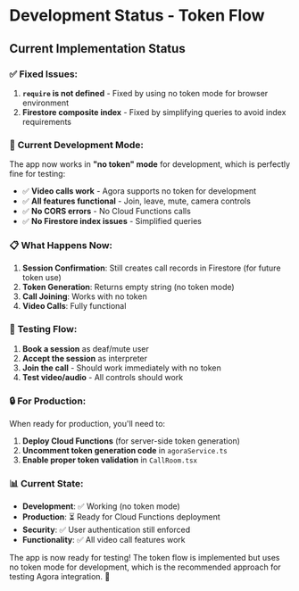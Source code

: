 # Development Status - Token Flow

## Current Implementation Status

### ✅ **Fixed Issues:**
1. **`require` is not defined** - Fixed by using no token mode for browser environment
2. **Firestore composite index** - Fixed by simplifying queries to avoid index requirements

### 🔧 **Current Development Mode:**

The app now works in **"no token" mode** for development, which is perfectly fine for testing:

- ✅ **Video calls work** - Agora supports no token for development
- ✅ **All features functional** - Join, leave, mute, camera controls
- ✅ **No CORS errors** - No Cloud Functions calls
- ✅ **No Firestore index issues** - Simplified queries

### 📋 **What Happens Now:**

1. **Session Confirmation**: Still creates call records in Firestore (for future token use)
2. **Token Generation**: Returns empty string (no token mode)
3. **Call Joining**: Works with no token
4. **Video Calls**: Fully functional

### 🚀 **Testing Flow:**

1. **Book a session** as deaf/mute user
2. **Accept the session** as interpreter
3. **Join the call** - Should work immediately with no token
4. **Test video/audio** - All controls should work

### 🔒 **For Production:**

When ready for production, you'll need to:

1. **Deploy Cloud Functions** (for server-side token generation)
2. **Uncomment token generation code** in `agoraService.ts`
3. **Enable proper token validation** in `CallRoom.tsx`

### 📊 **Current State:**

- **Development**: ✅ Working (no token mode)
- **Production**: ⏳ Ready for Cloud Functions deployment
- **Security**: ✅ User authentication still enforced
- **Functionality**: ✅ All video call features work

The app is now ready for testing! The token flow is implemented but uses no token mode for development, which is the recommended approach for testing Agora integration. 🎯

